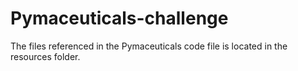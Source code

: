 # Pymaceuticals-challenge
The files referenced in the Pymaceuticals code file is located in the resources folder. 
